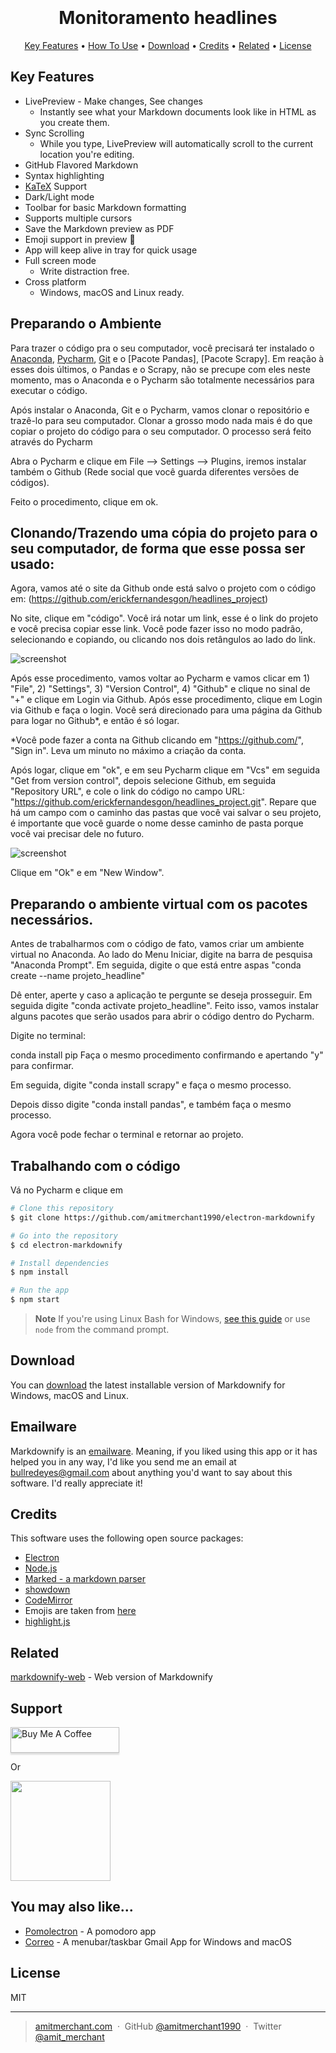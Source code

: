 
<h1 align="center">
  <br>

  <br>
  Monitoramento headlines
  <br>
</h1>
<p align="center">
  <a href="#key-features">Key Features</a> •
  <a href="#how-to-use">How To Use</a> •
  <a href="#download">Download</a> •
  <a href="#credits">Credits</a> •
  <a href="#related">Related</a> •
  <a href="#license">License</a>
</p>

## Key Features

* LivePreview - Make changes, See changes
  - Instantly see what your Markdown documents look like in HTML as you create them.
* Sync Scrolling
  - While you type, LivePreview will automatically scroll to the current location you're editing.
* GitHub Flavored Markdown  
* Syntax highlighting
* [KaTeX](https://khan.github.io/KaTeX/) Support
* Dark/Light mode
* Toolbar for basic Markdown formatting
* Supports multiple cursors
* Save the Markdown preview as PDF
* Emoji support in preview :tada:
* App will keep alive in tray for quick usage
* Full screen mode
  - Write distraction free.
* Cross platform
  - Windows, macOS and Linux ready.

## Preparando o Ambiente

Para trazer o código pra o seu computador, você precisará ter instalado o [Anaconda](https://www.anaconda.com/download]), [Pycharm](https://www.jetbrains.com/pycharm/download/download-thanks.html?var=3&platform=windows&code=PCC), [Git](https://github.com/git-for-windows/git/releases/download/v2.41.0.windows.3/Git-2.41.0.3-64-bit.exe) e o [Pacote Pandas], [Pacote Scrapy]. Em reação à esses dois últimos, o Pandas e o Scrapy, não se precupe com eles neste momento, mas o Anaconda e o Pycharm são totalmente necessários para executar o código. 

Após instalar o Anaconda, Git e o Pycharm, vamos clonar o repositório e trazê-lo para seu computador. Clonar a grosso modo nada mais é do que copiar o projeto do código para o seu computador. O processo será feito através do Pycharm

Abra o Pycharm e clique em File --> Settings --> Plugins, iremos instalar também o Github (Rede social que você guarda diferentes versões de códigos). 

Feito o procedimento, clique em ok. 

## Clonando/Trazendo uma cópia do projeto para o seu computador, de forma que esse possa ser usado:

Agora, vamos até o site da Github onde está salvo o projeto com o código em: (https://github.com/erickfernandesgon/headlines_project)

No site, clique em "código". Você irá notar um link, esse é o link do projeto e você precisa copiar esse link. Você pode fazer isso no modo padrão, selecionando e copiando, ou clicando nos dois retângulos ao lado do link. 

![screenshot](https://user-images.githubusercontent.com/52026261/259853799-d01f0bd8-3ff0-4b7e-800b-2440cc3aedb8.png)

Após esse procedimento, vamos voltar ao Pycharm e vamos clicar em 1) "File", 2) "Settings", 3) "Version Control", 4) "Github" e clique no sinal de "+" e clique em Login via Github. Após esse procedimento, clique em Login via Github e faça o login. Você será direcionado para uma página da Github para logar no Github*, e então é só logar. 

*Você pode fazer a conta na Github clicando em "https://github.com/", "Sign in". Leva um minuto no máximo a criação da conta. 

Após logar, clique em "ok", e em seu Pycharm clique em "Vcs" em seguida "Get from version control", depois selecione Github, em seguida "Repository URL", e cole o link do código no campo URL: "https://github.com/erickfernandesgon/headlines_project.git". Repare que há um campo com o caminho das pastas que você vai salvar o seu projeto, é importante que você guarde o nome desse caminho de pasta porque você vai precisar dele no futuro. 

![screenshot](https://user-images.githubusercontent.com/52026261/259859645-4c4beac9-735a-4b56-b1a7-551f34f0c2e2.png)

Clique em "Ok" e em "New Window".

## Preparando o ambiente virtual com os pacotes necessários. 
Antes de trabalharmos com o código de fato, vamos criar um ambiente virtual no Anaconda. Ao lado do Menu Iniciar, digite na barra de pesquisa "Anaconda Prompt". Em seguida, digite o que está entre aspas "conda create --name projeto_headline"

Dê enter, aperte y caso a aplicação te pergunte se deseja prosseguir. Em seguida digite "conda activate projeto_headline". 
Feito isso, vamos instalar alguns pacotes que serão usados para abrir o código dentro do Pycharm. 

Digite no terminal:

conda install pip 
Faça o mesmo procedimento confirmando e apertando "y" para confirmar.

Em seguida, digite "conda install scrapy" e faça o mesmo processo.

Depois disso digite "conda install pandas", e também faça o mesmo processo.

Agora você pode fechar o terminal e retornar ao projeto. 

## Trabalhando com o código

Vá no Pycharm e clique em 

```bash
# Clone this repository
$ git clone https://github.com/amitmerchant1990/electron-markdownify

# Go into the repository
$ cd electron-markdownify

# Install dependencies
$ npm install

# Run the app
$ npm start
```

> **Note**
> If you're using Linux Bash for Windows, [see this guide](https://www.howtogeek.com/261575/how-to-run-graphical-linux-desktop-applications-from-windows-10s-bash-shell/) or use `node` from the command prompt.


## Download

You can [download](https://github.com/amitmerchant1990/electron-markdownify/releases/tag/v1.2.0) the latest installable version of Markdownify for Windows, macOS and Linux.

## Emailware

Markdownify is an [emailware](https://en.wiktionary.org/wiki/emailware). Meaning, if you liked using this app or it has helped you in any way, I'd like you send me an email at <bullredeyes@gmail.com> about anything you'd want to say about this software. I'd really appreciate it!

## Credits

This software uses the following open source packages:

- [Electron](http://electron.atom.io/)
- [Node.js](https://nodejs.org/)
- [Marked - a markdown parser](https://github.com/chjj/marked)
- [showdown](http://showdownjs.github.io/showdown/)
- [CodeMirror](http://codemirror.net/)
- Emojis are taken from [here](https://github.com/arvida/emoji-cheat-sheet.com)
- [highlight.js](https://highlightjs.org/)

## Related

[markdownify-web](https://github.com/amitmerchant1990/markdownify-web) - Web version of Markdownify

## Support

<a href="https://www.buymeacoffee.com/5Zn8Xh3l9" target="_blank"><img src="https://www.buymeacoffee.com/assets/img/custom_images/purple_img.png" alt="Buy Me A Coffee" style="height: 41px !important;width: 174px !important;box-shadow: 0px 3px 2px 0px rgba(190, 190, 190, 0.5) !important;-webkit-box-shadow: 0px 3px 2px 0px rgba(190, 190, 190, 0.5) !important;" ></a>

<p>Or</p> 

<a href="https://www.patreon.com/amitmerchant">
	<img src="https://c5.patreon.com/external/logo/become_a_patron_button@2x.png" width="160">
</a>

## You may also like...

- [Pomolectron](https://github.com/amitmerchant1990/pomolectron) - A pomodoro app
- [Correo](https://github.com/amitmerchant1990/correo) - A menubar/taskbar Gmail App for Windows and macOS

## License

MIT

---

> [amitmerchant.com](https://www.amitmerchant.com) &nbsp;&middot;&nbsp;
> GitHub [@amitmerchant1990](https://github.com/amitmerchant1990) &nbsp;&middot;&nbsp;
> Twitter [@amit_merchant](https://twitter.com/amit_merchant)
